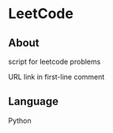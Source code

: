 # LeetCode

## About
script for leetcode problems

URL link in first-line comment

## Language
Python
